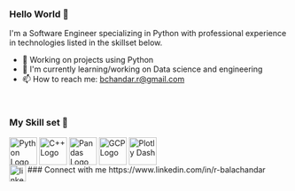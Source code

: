 <!-- 
**rbalachandar/rbalachandar** is a ✨ _special_ ✨ repository because its `README.md` (this file) appears on your GitHub profile.

Here are some ideas to get you started:

- 🔭 I’m currently working on ...
- 🌱 I’m currently learning ...
- 👯 I’m looking to collaborate on ...
- 🤔 I’m looking for help with ...
- 💬 Ask me about ...
- 📫 How to reach me: ...
- 😄 Pronouns: ...
- ⚡ Fun fact: ...
-->

### Hello World 👋
I'm a Software Engineer specializing in Python with professional experience in technologies listed in the skillset below.
- 🔭 Working on projects using Python
- 🌱 I'm currently learning/working on Data science and engineering
- 📫 How to reach me: bchandar.r@gmail.com
<br>
 
### My Skill set 🧰 
<div id="content">
    <img style=”margin: 10px” src="https://cdn.worldvectorlogo.com/logos/python-5.svg" alt="Python Logo" align="top" height="50"/>
    <img style=”margin: 10px” src="https://cdn.worldvectorlogo.com/logos/c.svg" alt="C++ Logo" align="top" height="50"/>
    <img style=”margin: 10px” src="https://pandas.pydata.org/static/img/pandas.svg" alt="Pandas Logo" align="top" height="50"/>
    <img style=”margin: 10px” src="https://cdn.worldvectorlogo.com/logos/google-cloud-3.svg" alt="GCP Logo" align="top" height="50"/>
    <img style=”margin: 10px” src="https://plotly-marketing-website.cdn.prismic.io/plotly-marketing-website/948b6663-9429-4bd6-a4cc-cb33231d4532_logo-plotly.svg" alt="Plotly Dash" align="top" height="50"/>
</div>
### Connect with me
<img align="left" alt="linked-in" src="https://cdn.worldvectorlogo.com/logos/linkedin-icon.svg" width="30" height="30" /> https://www.linkedin.com/in/r-balachandar
<br>
<br>

